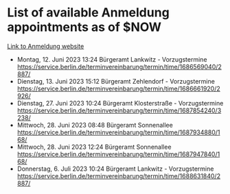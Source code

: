 # List of available Anmeldung appointments as of $NOW
[Link to Anmeldung website](https://service.berlin.de/terminvereinbarung/termin/tag.php?termin=1&anliegen[]=120686&dienstleisterlist=122210,122217,327316,122219,327312,122227,327314,122231,327346,122243,327348,122254,122252,329742,122260,329745,122262,329748,122271,327278,122273,327274,122277,327276,330436,122280,327294,122282,327290,122284,327292,122291,327270,122285,327266,122286,327264,122296,327268,150230,329760,122297,327286,122294,327284,122312,329763,122314,329775,122304,327330,122311,327334,122309,327332,317869,122281,327352,122279,329772,122283,122276,327324,122274,327326,122267,329766,122246,327318,122251,327320,122257,327322,122208,327298,122226,327300&herkunft=http%3A%2F%2Fservice.berlin.de%2Fdienstleistung%2F120686%2F)
- Montag, 12. Juni 2023 13:24 Bürgeramt Lankwitz - Vorzugstermine https://service.berlin.de/terminvereinbarung/termin/time/1686569040/2887/
- Dienstag, 13. Juni 2023 15:12 Bürgeramt Zehlendorf - Vorzugstermine https://service.berlin.de/terminvereinbarung/termin/time/1686661920/2926/
- Dienstag, 27. Juni 2023 10:24 Bürgeramt Klosterstraße - Vorzugstermine https://service.berlin.de/terminvereinbarung/termin/time/1687854240/3238/
- Mittwoch, 28. Juni 2023 08:48 Bürgeramt Sonnenallee https://service.berlin.de/terminvereinbarung/termin/time/1687934880/168/
- Mittwoch, 28. Juni 2023 12:24 Bürgeramt Sonnenallee https://service.berlin.de/terminvereinbarung/termin/time/1687947840/168/
- Donnerstag, 6. Juli 2023 10:24 Bürgeramt Lankwitz - Vorzugstermine https://service.berlin.de/terminvereinbarung/termin/time/1688631840/2887/
